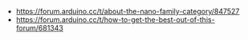 - https://forum.arduino.cc/t/about-the-nano-family-category/847527
- https://forum.arduino.cc/t/how-to-get-the-best-out-of-this-forum/681343
